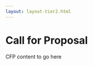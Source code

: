 ```yaml
---
layout: layout-tier2.html
---
```


<div class="section hero cfp"></div>
    <div class="container">
        <div class="col-lg-6 col-lg-offset-3">
            <h1 class="text-center">Call for Proposal</h1>
            <p>CFP content to go here</p>
        </div>
    </div>
</div>